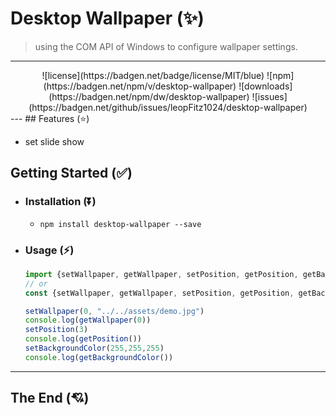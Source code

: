 # Desktop Wallpaper (✨)

> using the COM API of Windows to configure wallpaper settings.
---
<div align="center">
![license](https://badgen.net/badge/license/MIT/blue)
![npm](https://badgen.net/npm/v/desktop-wallpaper)
![downloads](https://badgen.net/npm/dw/desktop-wallpaper)
![issues](https://badgen.net/github/issues/leopFitz1024/desktop-wallpaper)
</div>
---
## Features (⭐)

- set slide show

## Getting Started (✅)

- ### Installation (⏬)
    - `npm install desktop-wallpaper --save`

- ### Usage (⚡)
  ```js
  import {setWallpaper, getWallpaper, setPosition, getPosition, getBackgroundColor, setBackgroundColor} from "desktop-wallpaper";
  // or
  const {setWallpaper, getWallpaper, setPosition, getPosition, getBackgroundColor, setBackgroundColor} = require("desktop-wallpaper");
  
  setWallpaper(0, "../../assets/demo.jpg")
  console.log(getWallpaper(0))
  setPosition(3)
  console.log(getPosition())
  setBackgroundColor(255,255,255)
  console.log(getBackgroundColor())
  ```
---

## The End (💘)
